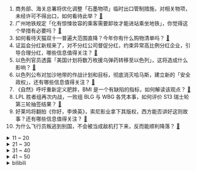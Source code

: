1. 商务部、海关总署将优化调整「石墨物项」临时出口管制措施，对相关物项，未经许可不得出口，如何看待此举？ [:link:](https://www.zhihu.com/question/626983543)
2. 广州地铁规定「化有惊悚妆容的乘客需要卸妆才能进站乘坐地铁」，你觉得这个举措有必要吗？ [:link:](https://www.zhihu.com/question/626816270)
3. 如何看待天猫双十一普遍大范围直降？今年你有什么购物清单吗？ [:link:](https://www.zhihu.com/question/627045191)
4. 证监会分红新规来了，对不分红公司督促分红，约束异常高比例分红企业，引导合理分红，哪些信息值得关注？ [:link:](https://www.zhihu.com/question/627072163)
5. 以色列官员透露「美国计划将数万枚援乌弹药转移至以色列」，这将造成什么影响？ [:link:](https://www.zhihu.com/question/626988958)
6. 以色列公布对加沙地带的作战计划和目标，彻底消灭哈马斯，建立新的「安全政权」，还有哪些信息值得关注？ [:link:](https://www.zhihu.com/question/627055903)
7. 《自然》呼吁重新定义肥胖，BMI 是一个有缺陷的指标，如何解读该观点？ [:link:](https://www.zhihu.com/question/626670177)
8. LPL 胜者组再次内战，一败组 BLG 与 WBG 各凭本事，如何评价 S13 瑞士轮第三轮抽签结果？ [:link:](https://www.zhihu.com/question/627066926)
9. 好莱坞将翻拍《你好，李焕英》，索尼影业拿下其版权，西方能否讲好这则故事？还有哪些信息值得关注？ [:link:](https://www.zhihu.com/question/626828734)
10. 为什么飞行员叛逃到别国，不会被当成敌机打下来，反而能顺利降落？ [:link:](https://www.zhihu.com/question/622552315)
<details>
<summary>11 ~ 20</summary>

11. 报道称「哈马斯发言人优素福等 60 多人被以色列逮捕」，将对巴以局势产生哪些影响？ [:link:](https://www.zhihu.com/question/627034925)
12. 玩单机游戏已是相对廉价的娱乐方式了，为什么父母还是见不得孩子在房间里打游戏？ [:link:](https://www.zhihu.com/question/612630292)
13. 美联储主席暗示 11 月可能再次暂停加息，这意味着什么？目前美国经济形势如何？ [:link:](https://www.zhihu.com/question/626957782)
14. 如何评价中国 14 所大学师生自筹经费，推翻 Science 发表的「中国诚信排名倒数第一」的研究？ [:link:](https://www.zhihu.com/question/626723557)
15. 外交部称「已有 1000 余名中国公民离开以色列回国或者赴第三国」，哪些信息值得关注？ [:link:](https://www.zhihu.com/question/627002619)
16. 你知道哪些“被冤枉”的智商税产品？ [:link:](https://www.zhihu.com/question/626991307)
17. 如何评价《乐队的夏天》第三季第十一期？ [:link:](https://www.zhihu.com/question/627018475)
18. 有哪些机圈人奉行的购机「省学指南」？ [:link:](https://www.zhihu.com/question/626916502)
19. 中国机床在国际上大概的地位是什么？ [:link:](https://www.zhihu.com/question/455513991)
20. 小户型如何选择合适的洗碗机？ [:link:](https://www.zhihu.com/question/622988288)
</details>
<details>
<summary>21 ~ 30</summary>

21. 巴以冲突影响外溢，欧美多国爆发袭击事件，美军多个基地遭袭，哪些信息值得关注？ [:link:](https://www.zhihu.com/question/626983350)
22. 10 月 20 日 NBA 季前赛湖人 VS 太阳比分100:123，本场比赛双方发挥如何？ [:link:](https://www.zhihu.com/question/626974847)
23. 挣钱和陪孩子哪一个更重要？ [:link:](https://www.zhihu.com/question/613569488)
24. 如何看待「人越成长，就越沉默」现象？如何从心理学角度解读？ [:link:](https://www.zhihu.com/question/626978116)
25. 美西方持续炒作「外资撤离」论调，事情的真相是什么？怎样看待这些杂音？ [:link:](https://www.zhihu.com/question/626803789)
26. 面对汽车智能化，你会放心自动驾驶功能吗？ [:link:](https://www.zhihu.com/question/625823596)
27. 追求高品质音乐，使用无线耳机还是有线耳机会更好一些？ [:link:](https://www.zhihu.com/question/626655165)
28. 10 月 20 日天猫双 11 发布会提出了 85 折新玩法，有哪些值得关注的信息？ [:link:](https://www.zhihu.com/question/626917543)
29. LPL 队伍本次世界赛首败，S13 瑞士轮胜者组 WBG 0:1 不敌 G2，如何评价这场比赛？ [:link:](https://www.zhihu.com/question/627029680)
30. 校招简历投递后多久会有回复，如果拒绝一般会有通知吗？ [:link:](https://www.zhihu.com/question/622554229)
</details>
<details>
<summary>31 ~ 40</summary>

31. 三个人合伙开公司最需要注意什么？ [:link:](https://www.zhihu.com/question/339298758)
32. 翻翻你的通勤化妆包，里面装了哪些能快速回血的好物？ [:link:](https://www.zhihu.com/question/622787703)
33. 古装悬疑剧《繁城之下》第 10 集拍得如何？有哪些值得关注的剧情点？ [:link:](https://www.zhihu.com/question/627024678)
34. 医药记者自述「求医治疗支原体肺炎历程」，感慨「过程不算顺利，分级诊疗长路漫漫」，还有哪些信息值得关注？ [:link:](https://www.zhihu.com/question/626976199)
35. 有年轻人称「苦份子钱久矣」，提出「整顿份子钱」，当人情交往成负担该如何减负？份子钱如何回归祝福本意？ [:link:](https://www.zhihu.com/question/626801188)
36. 万科郁亮称未来住宅建设的中枢值是 10-12 亿平方米，现阶段住房建设水平显然超跌了，如何解读？ [:link:](https://www.zhihu.com/question/627042985)
37. 关系亲密的朋友否定比自己优秀的人是什么心理？ [:link:](https://www.zhihu.com/question/626765206)
38. 巴以新一轮冲突已致双方超过 5600 人死亡，以军继续空袭加沙，哪些信息值得关注？ [:link:](https://www.zhihu.com/question/627119634)
39. 金融监管总局表示，稳妥降低存量首套房贷利率，目前绝大部分贷款已调整到位，哪些信息值得关注？ [:link:](https://www.zhihu.com/question/627007282)
40. S13 瑞士轮胜者组 LNG 1:0 击败 C9 开赛二连胜，如何评价这场比赛？ [:link:](https://www.zhihu.com/question/626990438)
</details>
<details>
<summary>41 ~ 50</summary>

41. 2023 年 10 月 LPR 报价出炉，1 年期和 5 年期利率均维持不变，意味着什么？ [:link:](https://www.zhihu.com/question/626963444)
42. 如何评价《披荆斩棘》第三季第九期？ [:link:](https://www.zhihu.com/question/626974401)
43. 研究称大模型可从对话中高度精准推断用户隐私，或被广告公司和诈骗犯利用，可能产生哪些风险？用户如何防范？ [:link:](https://www.zhihu.com/question/626866675)
44. 为什么越来越多的人不发朋友圈了？是因为朋友圈不再是「朋友」圈了吗？ [:link:](https://www.zhihu.com/question/626978033)
45. 面试时被问「工作中难以和同事上司相处，该如何处理」，怎么回答才符合要求？ [:link:](https://www.zhihu.com/question/622555779)
46. 李彦宏表示「未来 AI 原生出行时代加速到来」，如何看待自动驾驶出行市场发展？ [:link:](https://www.zhihu.com/question/626832311)
47. 如何评价2023年10月新番《16bit的感动》？ [:link:](https://www.zhihu.com/question/625822396)
48. 足协研究放宽外援政策，营造竞争环境，倒逼中国球员提高水平，将带来哪些影响？ [:link:](https://www.zhihu.com/question/626808220)
49. 一部分原神玩家对增加剧情跳过功能的诉求，为什么会遭到另一部分原神玩家的反对？ [:link:](https://www.zhihu.com/question/626814357)
50. 为什么很多招聘软件上 HR 总是已读不回、已查看简历也不给反馈？ [:link:](https://www.zhihu.com/question/622554193)
</details><details>
<summary>bilibili</summary>

</details>